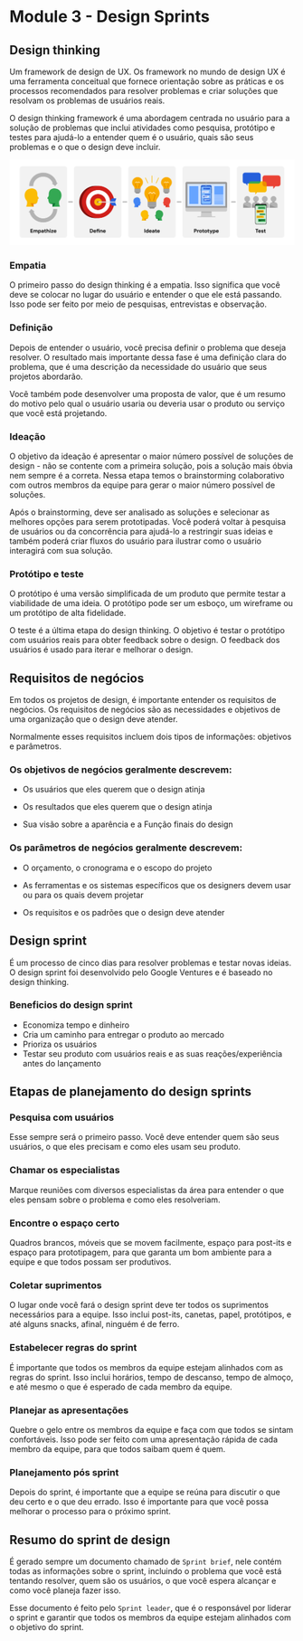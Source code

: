 # Module 3 - Design Sprints

## Design thinking
Um framework de design de UX. Os framework no mundo de design UX é uma ferramenta conceitual que fornece orientação sobre as práticas e os processos recomendados para resolver problemas e criar soluções que resolvam os problemas de usuários reais.

O design thinking framework é uma abordagem centrada no usuário para a solução de problemas que inclui atividades como pesquisa, protótipo e testes para ajudá-lo a entender quem é o usuário, quais são seus problemas e o que o design deve incluir.

![Processos do design thinking](images/design_thinking.png)

### Empatia
O primeiro passo do design thinking é a empatia. Isso significa que você deve se colocar no lugar do usuário e entender o que ele está passando. Isso pode ser feito por meio de pesquisas, entrevistas e observação.

### Definição
Depois de entender o usuário, você precisa definir o problema que deseja resolver. O resultado mais importante dessa fase é uma definição clara do problema, que é uma descrição da necessidade do usuário que seus projetos abordarão. 

Você também pode desenvolver uma proposta de valor, que é um resumo do motivo pelo qual o usuário usaria ou deveria usar o produto ou serviço que você está projetando.

### Ideação
O objetivo da ideação é apresentar o maior número possível de soluções de design - não se contente com a primeira solução, pois a solução mais óbvia nem sempre é a correta. Nessa etapa temos o brainstorming colaborativo com outros membros da equipe para gerar o maior número possível de soluções. 

Após o brainstorming, deve ser analisado as soluções e selecionar as melhores opções para serem prototipadas. Você poderá voltar à pesquisa de usuários ou da concorrência para ajudá-lo a restringir suas ideias e também poderá criar fluxos do usuário para ilustrar como o usuário interagirá com sua solução.

### Protótipo e teste
O protótipo é uma versão simplificada de um produto que permite testar a viabilidade de uma ideia. O protótipo pode ser um esboço, um wireframe ou um protótipo de alta fidelidade.

O teste é a última etapa do design thinking. O objetivo é testar o protótipo com usuários reais para obter feedback sobre o design. O feedback dos usuários é usado para iterar e melhorar o design.

## Requisitos de negócios
Em todos os projetos de design, é importante entender os requisitos de negócios. Os requisitos de negócios são as necessidades e objetivos de uma organização que o design deve atender.

Normalmente esses requisitos incluem dois tipos de informações: objetivos e parâmetros.


### Os objetivos de negócios geralmente descrevem:

- Os usuários que eles querem que o design atinja

- Os resultados que eles querem que o design atinja

- Sua visão sobre a aparência e a Função finais do design

### Os parâmetros de negócios geralmente descrevem:

- O orçamento, o cronograma e o escopo do projeto

- As ferramentas e os sistemas específicos que os designers devem usar ou para os quais devem projetar

- Os requisitos e os padrões que o design deve atender

## Design sprint
É um processo de cinco dias para resolver problemas e testar novas ideias. O design sprint foi desenvolvido pelo Google Ventures e é baseado no design thinking.

### Beneficios do design sprint
- Economiza tempo e dinheiro
- Cria um caminho para entregar o produto ao mercado
- Prioriza os usuários
- Testar seu produto com usuários reais e as suas reações/experiência antes do lançamento

 ## Etapas de planejamento do design sprints
 ### Pesquisa com usuários
 Esse sempre será o primeiro passo. Você deve entender quem são seus usuários, o que eles precisam e como eles usam seu produto.

 ### Chamar os especialistas
 Marque reuniões com diversos especialistas da área para entender o que eles pensam sobre o problema e como eles resolveriam.

### Encontre o espaço certo
Quadros brancos, móveis que se movem facilmente, espaço para post-its e espaço para prototipagem, para que garanta um bom ambiente para a equipe e que todos possam ser produtivos.

### Coletar suprimentos
O lugar onde você fará o design sprint deve ter todos os suprimentos necessários para a equipe. Isso inclui post-its, canetas, papel, protótipos, e até alguns snacks, afinal, ninguém é de ferro.

### Estabelecer regras do sprint
É importante que todos os membros da equipe estejam alinhados com as regras do sprint. Isso inclui horários, tempo de descanso, tempo de almoço, e até mesmo o que é esperado de cada membro da equipe.

### Planejar as apresentações
Quebre o gelo entre os membros da equipe e faça com que todos se sintam confortáveis. Isso pode ser feito com uma apresentação rápida de cada membro da equipe, para que todos saibam quem é quem.

### Planejamento pós sprint
Depois do sprint, é importante que a equipe se reúna para discutir o que deu certo e o que deu errado. Isso é importante para que você possa melhorar o processo para o próximo sprint.

## Resumo do sprint de design
É gerado sempre um documento chamado de `Sprint brief`, nele contém todas as informações sobre o sprint, incluindo o problema que você está tentando resolver, quem são os usuários, o que você espera alcançar e como você planeja fazer isso.

Esse documento é feito pelo `Sprint leader`, que é o responsável por liderar o sprint e garantir que todos os membros da equipe estejam alinhados com o objetivo do sprint.